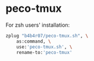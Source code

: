 # peco-tmux

For zsh users' installation:

```zsh
zplug "b4b4r07/peco-tmux.sh", \
    as:command, \
    use:'peco-tmux.sh', \
    rename-to:'peco-tmux'
```
